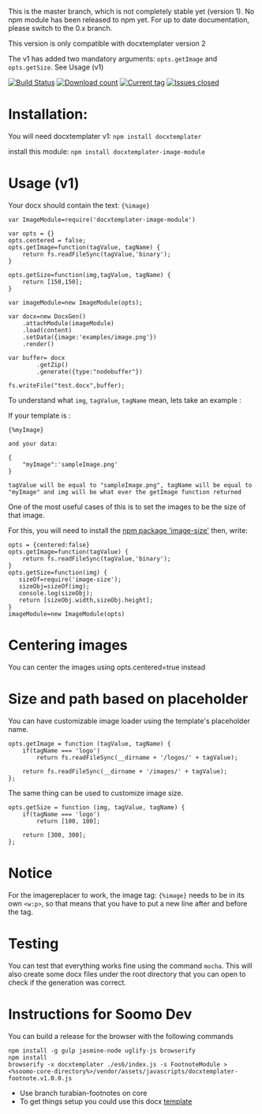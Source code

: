 This is the master branch, which is not completely stable yet (version 1). No npm module has been released to npm yet. For up to date documentation, please switch to the 0.x branch.

This version is only compatible with docxtemplater version 2

The v1 has added two mandatory arguments: `opts.getImage` and `opts.getSize`. See Usage (v1)

[![Build Status](https://travis-ci.org/open-xml-templating/docxtemplater-image-module.svg?branch=master&style=flat)](https://travis-ci.org/open-xml-templating/docxtemplater-image-module) [![Download count](http://img.shields.io/npm/dm/docxtemplater-image-module.svg?style=flat)](https://www.npmjs.org/package/docxtemplater-image-module) [![Current tag](http://img.shields.io/npm/v/docxtemplater-image-module.svg?style=flat)](https://www.npmjs.org/package/docxtemplater-image-module) [![Issues closed](http://issuestats.com/github/open-xml-templating/docxtemplater-image-module/badge/issue?style=flat)](http://issuestats.com/github/open-xml-templating/docxtemplater-image-module)

Installation:
=============

You will need docxtemplater v1: `npm install docxtemplater`

install this module: `npm install docxtemplater-image-module`

Usage (v1)
==========

Your docx should contain the text: `{%image}`

```
var ImageModule=require('docxtemplater-image-module')

var opts = {}
opts.centered = false;
opts.getImage=function(tagValue, tagName) {
    return fs.readFileSync(tagValue,'binary');
}

opts.getSize=function(img,tagValue, tagName) {
    return [150,150];
}

var imageModule=new ImageModule(opts);

var docx=new DocxGen()
    .attachModule(imageModule)
    .load(content)
    .setData({image:'examples/image.png'})
    .render()

var buffer= docx
        .getZip()
        .generate({type:"nodebuffer"})

fs.writeFile("test.docx",buffer);
```

To understand what `img`, `tagValue`, `tagName` mean, lets take an example :

If your template is :

```
{%myImage}

and your data:

{
    "myImage":'sampleImage.png'
}

tagValue will be equal to "sampleImage.png", tagName will be equal to "myImage" and img will be what ever the getImage function returned
```

One of the most useful cases of this is to set the images to be the size of that image.

For this, you will need to install the [npm package 'image-size'](https://www.npmjs.com/package/image-size) then, write:

```
opts = {centered:false}
opts.getImage=function(tagValue) {
    return fs.readFileSync(tagValue,'binary');
}
opts.getSize=function(img) {
   sizeOf=require('image-size');
   sizeObj=sizeOf(img);
   console.log(sizeObj);
   return [sizeObj.width,sizeObj.height];
}
imageModule=new ImageModule(opts)
```

Centering images
================

You can center the images using opts.centered=true instead

Size and path based on placeholder
==================================

You can have customizable image loader using the template's placeholder name.

```
opts.getImage = function (tagValue, tagName) {
    if(tagName === 'logo')
        return fs.readFileSync(__dirname + '/logos/' + tagValue);

    return fs.readFileSync(__dirname + '/images/' + tagValue);
};
```

The same thing can be used to customize image size.

```
opts.getSize = function (img, tagValue, tagName) {
    if(tagName === 'logo')
        return [100, 100];

    return [300, 300];
};
```

Notice
======

For the imagereplacer to work, the image tag: `{%image}` needs to be in its own `<w:p>`, so that means that you have to put a new line after and before the tag.

Testing
=======

You can test that everything works fine using the command `mocha`. This will also create some docx files under the root directory that you can open to check if the generation was correct.

Instructions for Soomo Dev
=======================

You can build a release for the browser with the following commands

```
npm install -g gulp jasmine-node uglify-js browserify
npm install
browserify -x docxtemplater ./es6/index.js -s FootnoteModule > <%soomo-core-directory%>/vendor/assets/javascripts/docxtemplater-footnote.v1.0.0.js
```
* Use branch turabian-footnotes on core
* To get things setup you could use this docx [template](http://assets.soomopublishing.com.s3.amazonaws.com/courses/USHistory2/HIS114MilestoneOneTemplate.Turabian_Tarun.docx)



